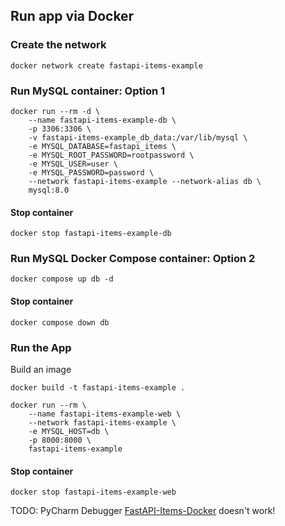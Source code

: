 
## Run app via Docker

### Create the network
```
docker network create fastapi-items-example
```


### Run MySQL container: Option 1
```shell
docker run --rm -d \
    --name fastapi-items-example-db \
    -p 3306:3306 \
    -v fastapi-items-example_db_data:/var/lib/mysql \
    -e MYSQL_DATABASE=fastapi_items \
    -e MYSQL_ROOT_PASSWORD=rootpassword \
    -e MYSQL_USER=user \
    -e MYSQL_PASSWORD=password \
    --network fastapi-items-example --network-alias db \
    mysql:8.0 
```

#### Stop container
```shell
docker stop fastapi-items-example-db
```

### Run MySQL Docker Compose container: Option 2
```shell
docker compose up db -d
```

#### Stop container
```shell
docker compose down db
```

### Run the App
Build an image
```shell
docker build -t fastapi-items-example .
```

```shell
docker run --rm \
    --name fastapi-items-example-web \
    --network fastapi-items-example \
    -e MYSQL_HOST=db \
    -p 8000:8000 \
    fastapi-items-example
```

#### Stop container
```shell
docker stop fastapi-items-example-web
```


TODO: PyCharm Debugger [FastAPI-Items-Docker](.run/FastApi-Items-Docker.run.xml) doesn't work!